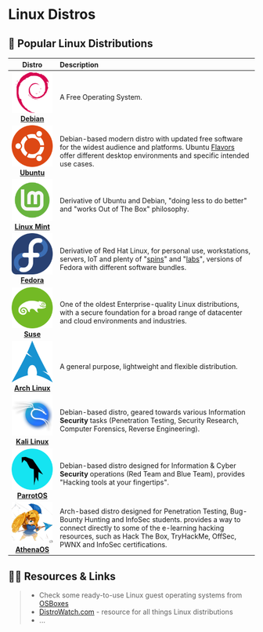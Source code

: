 # Linux Distros

## 🐧 Popular Linux Distributions

|                            Distro                            | Description                                                  |
| :----------------------------------------------------------: | :----------------------------------------------------------- |
| ![](.gitbook/assets/debian.svg)<br />[**Debian**](https://www.debian.org/) | A Free Operating System.                                     |
| ![](.gitbook/assets/ubuntu.svg)<br />[**Ubuntu**](https://ubuntu.com/) | Debian-based modern distro with updated free software for the widest audience and platforms. Ubuntu [Flavors](https://ubuntu.com/desktop/flavours) offer different desktop environments and specific intended use cases. |
| ![](.gitbook/assets/mint.svg)<br />[**Linux Mint**](https://linuxmint.com/) | Derivative of Ubuntu and Debian, "doing less to do better" and "works Out of The Box" philosophy. |
| ![](.gitbook/assets/fedora.svg)<br />[**Fedora**](https://getfedora.org/) | Derivative of Red Hat Linux, for personal use, workstations, servers, IoT and plenty of "[spins](https://spins.fedoraproject.org/)" and "[labs](https://labs.fedoraproject.org/)", versions of Fedora with different software bundles. |
| ![](.gitbook/assets/suse.svg)<br />[**Suse**](https://www.suse.com/) | One of the oldest Enterprise-quality Linux distributions, with a secure foundation for a broad range of datacenter and cloud environments and industries. |
| ![](.gitbook/assets/arch.svg)<br />[**Arch Linux**](https://archlinux.org/) | A general purpose, lightweight and flexible distribution.    |
| ![](.gitbook/assets/kali.svg)<br />[**Kali Linux**](https://www.kali.org/) | Debian-based distro, geared towards various Information **Security** tasks (Penetration Testing, Security Research, Computer Forensics, Reverse Engineering). |
| ![](.gitbook/assets/parrot.svg)<br />[**ParrotOS**](https://www.parrotsec.org/) | Debian-based distro designed for Information & Cyber **Security** operations (Red Team and Blue Team), provides "Hacking tools at your fingertips". |
| ![](.gitbook/assets/athenaos.png)<br />[**AthenaOS**](https://github.com/Athena-OS/athena-iso) | Arch-based distro designed for Penetration Testing, Bug-Bounty Hunting and InfoSec students. provides a way to connect directly to some of the e-learning hacking resources, such as Hack The Box, TryHackMe, OffSec, PWNX and InfoSec certifications. |

## 📌🔗 Resources & Links

> - Check some ready-to-use Linux guest operating systems from [OSBoxes](https://www.osboxes.org/)
>- [DistroWatch.com](https://distrowatch.com/) - resource for all things Linux distributions
> - ...
